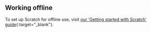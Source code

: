 ## Working offline

To set up Scratch for offline use, visit [our 'Getting started with Scratch' guide](https://projects.raspberrypi.org/en/projects/getting-started-scratch/1){:target="_blank"}.
